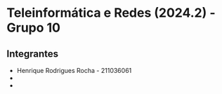 # Teleinformática e Redes (2024.2) - Grupo 10

## Integrantes

- Henrique Rodrigues Rocha - 211036061
-
-
